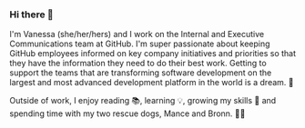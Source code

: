 ### Hi there 👋  
I'm Vanessa (she/her/hers) and I work on the Internal and Executive Communications team at GitHub. I'm super passionate about keeping GitHub employees informed on key company initiatives and priorities so that they have the information they need to do their best work. Getting to support the teams that are transforming software development on the largest and most advanced development platform in the world is a dream. 💙

Outside of work, I enjoy reading 📚, learning 💡, growing my skills 💪 and spending time with my two rescue dogs, Mance and Bronn. 🦮🦮  

<!--
**vanessa-schroeder/vanessa-schroeder** is a ✨ _special_ ✨ repository because its `README.md` (this file) appears on your GitHub profile.

Here are some ideas to get you started:

- 🔭 I’m currently working on...
- 👯 I’m looking to collaborate on 
- 🤔 I’m looking for help with ...
- 💬 Ask me about ...
- 📫 How to reach me: ...
- 😄 Pronouns: ...
- ⚡ Fun fact: ...
-->
